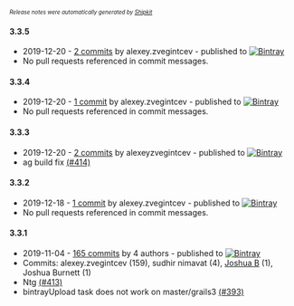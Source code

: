 <sup><sup>*Release notes were automatically generated by [Shipkit](http://shipkit.org/)*</sup></sup>

#### 3.3.5
 - 2019-12-20 - [2 commits](https://github.com/9ci/angle-grinder/compare/v3.3.4...v3.3.5) by alexey.zvegintcev - published to [![Bintray](https://img.shields.io/badge/Bintray-3.3.5-green.svg)](https://bintray.com/null/null/nine/3.3.5)
 - No pull requests referenced in commit messages.

#### 3.3.4
 - 2019-12-20 - [1 commit](https://github.com/9ci/angle-grinder/compare/v3.3.3...v3.3.4) by alexey.zvegintcev - published to [![Bintray](https://img.shields.io/badge/Bintray-3.3.4-green.svg)](https://bintray.com/null/null/nine/3.3.4)
 - No pull requests referenced in commit messages.

#### 3.3.3
 - 2019-12-20 - [2 commits](https://github.com/9ci/angle-grinder/compare/v3.3.2...v3.3.3) by alexeyzvegintcev - published to [![Bintray](https://img.shields.io/badge/Bintray-3.3.3-green.svg)](https://bintray.com/null/null/nine/3.3.3)
 - ag build fix [(#414)](https://github.com/9ci/angle-grinder/pull/414)

#### 3.3.2
 - 2019-12-18 - [1 commit](https://github.com/9ci/angle-grinder/compare/v3.3.1...v3.3.2) by alexey.zvegintcev - published to [![Bintray](https://img.shields.io/badge/Bintray-3.3.2-green.svg)](https://bintray.com/null/null/nine/3.3.2)
 - No pull requests referenced in commit messages.

#### 3.3.1
 - 2019-11-04 - [165 commits](https://github.com/9ci/angle-grinder/compare/v3.2.8...v3.3.1) by 4 authors - published to [![Bintray](https://img.shields.io/badge/Bintray-3.3.1-green.svg)](https://bintray.com/null/null/nine/3.3.1)
 - Commits: alexey.zvegintcev (159), sudhir nimavat (4), [Joshua B](https://github.com/basejump) (1), Joshua Burnett (1)
 - Ntg [(#413)](https://github.com/9ci/angle-grinder/pull/413)
 - bintrayUpload task does not work on master/grails3 [(#393)](https://github.com/9ci/angle-grinder/issues/393)

